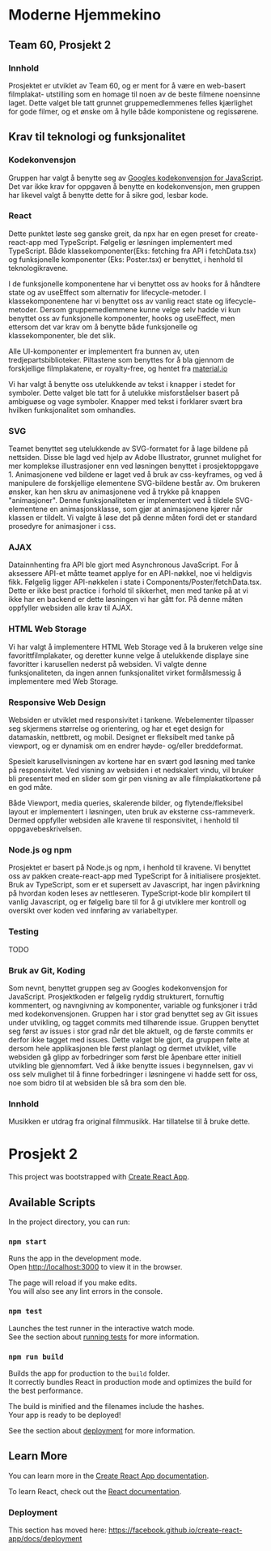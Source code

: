 # Moderne Hjemmekino

## Team 60, Prosjekt 2

### Innhold

Prosjektet er utviklet av Team 60, og er ment for å være en web-basert filmplakat-
utstilling som en homage til noen av de beste filmene noensinne laget. Dette valget ble
tatt grunnet gruppemedlemmenes felles kjærlighet for gode filmer,
og et ønske om å hylle både komponistene og regissørene.

## Krav til teknologi og funksjonalitet

### Kodekonvensjon

Gruppen har valgt å benytte seg av [Googles kodekonvensjon for JavaScript](https://google.github.io/styleguide/jsguide.html).
Det var ikke krav for oppgaven å benytte en kodekonvensjon, men gruppen har likevel valgt å benytte dette for å sikre
god, lesbar kode.

### React

Dette punktet løste seg ganske greit, da npx har en egen preset for create-react-app med TypeScript.
Følgelig er løsningen implementert med TypeScript. Både klassekomponenter(Eks: fetching fra API i fetchData.tsx)
og funksjonelle komponenter (Eks: Poster.tsx) er benyttet, i henhold til teknologikravene.

I de funksjonelle komponentene har vi benyttet oss av hooks for å håndtere state og av useEffect som alternativ for lifecycle-metoder.
I klassekomponentene har vi benyttet oss av vanlig react state og lifecycle-metoder. Dersom gruppemedlemmene kunne velge selv hadde
vi kun benyttet oss av funksjonelle komponenter, hooks og useEffect, men ettersom det var krav om å benytte både
funksjonelle og klassekomponenter, ble det slik.

Alle UI-komponenter er implementert fra bunnen av, uten tredjepartsbiblioteker.
Piltastene som benyttes for å bla gjennom de forskjellige filmplakatene, er royalty-free,
og hentet fra [material.io](https://material.io/resources/icons/?style=baseline)

Vi har valgt å benytte oss utelukkende av tekst i knapper i stedet for symboler.
Dette valget ble tatt for å utelukke misforståelser basert på ambiguøse og vage symboler.
Knapper med tekst i forklarer svært bra hvilken funksjonalitet som omhandles.

### SVG

Teamet benyttet seg utelukkende av SVG-formatet for å lage bildene på nettsiden.
Disse ble lagd ved hjelp av Adobe Illustrator, grunnet mulighet for mer komplekse illustrasjoner enn
ved løsningen benyttet i prosjektoppgave 1.
Animasjonene ved bildene er laget ved å bruk av css-keyframes, og ved å manipulere de forskjellige elementene SVG-bildene består av.
Om brukeren ønsker, kan hen skru av animasjonene ved å trykke på knappen "animasjoner".
Denne funksjonaliteten er implementert ved å tildele SVG-elementene en animasjonsklasse, som gjør at animasjonene
kjører når klassen er tildelt.
Vi valgte å løse det på denne måten fordi det er standard prosedyre for animasjoner i css.

### AJAX

Datainnhenting fra API ble gjort med Asynchronous JavaScript.
For å aksessere API-et måtte teamet applye for en API-nøkkel, noe vi heldigvis fikk.
Følgelig ligger API-nøkkelen i state i Components/Poster/fetchData.tsx.
Dette er ikke best practice i forhold til sikkerhet, men med tanke på at vi ikke har en backend er dette løsningen vi har gått for.
På denne måten oppfyller websiden alle krav til AJAX.

### HTML Web Storage

Vi har valgt å implementere HTML Web Storage ved å la brukeren velge sine favorittfilmplakater, og deretter kunne velge å utelukkende
displaye sine favoritter i karusellen nederst på websiden.
Vi valgte denne funksjonaliteten, da ingen annen funksjonalitet virket formålsmessig å implementere med Web Storage.

### Responsive Web Design

Websiden er utviklet med responsivitet i tankene.
Webelementer tilpasser seg skjermens størrelse og orientering, og har et eget design for datamaskin, nettbrett, og mobil.
Designet er fleksibelt med tanke på viewport, og er dynamisk om en endrer høyde- og/eller breddeformat.

Spesielt karusellvisningen av kortene har en svært god løsning med tanke på responsivitet. Ved visning av websiden i et nedskalert vindu,
vil bruker bli presentert med en slider som gir pen visning av alle filmplakatkortene på en god måte.

Både Viewport, media queries, skalerende bilder, og flytende/fleksibel layout er implementert i løsningen, uten bruk av eksterne css-rammeverk.
Dermed oppfyller websiden alle kravene til responsivitet, i henhold til oppgavebeskrivelsen.

### Node.js og npm

Prosjektet er basert på Node.js og npm, i henhold til kravene. Vi benyttet oss av pakken create-react-app med TypeScript for å
initialisere prosjektet. Bruk av TypeScript, som er et supersett av Javascript, har ingen påvirkning på hvordan koden
leses av nettleseren. TypeScript-kode blir kompilert til vanlig Javascript, og er følgelig bare til for å gi utviklere
mer kontroll og oversikt over koden ved innføring av variabeltyper.

### Testing

TODO

### Bruk av Git, Koding

Som nevnt, benyttet gruppen seg av Googles kodekonvensjon for JavaScript. Prosjektkoden er følgelig ryddig strukturert, fornuftig kommentert,
og navngivning av komponenter, variable og funksjoner i tråd med kodekonvensjonen.
Gruppen har i stor grad benyttet seg av Git issues under utvikling, og tagget commits med tilhørende issue. Gruppen benyttet seg først av issues i stor grad
når det ble aktuelt, og de første commits er derfor ikke tagget med issues.
Dette valget ble gjort, da gruppen følte at dersom hele applikasjonen ble først planlagt og dermet utviklet, ville websiden gå glipp av forbedringer
som først ble åpenbare etter initiell utvikling ble gjennomført. Ved å ikke benytte issues i begynnelsen, gav vi oss selv mulighet til å finne forbedringer
i løsningene vi hadde sett for oss, noe som bidro til at websiden ble så bra som den ble.

### Innhold

Musikken er utdrag fra original filmmusikk. Har tillatelse til å bruke dette.

# Prosjekt 2

This project was bootstrapped with [Create React App](https://github.com/facebook/create-react-app).

## Available Scripts

In the project directory, you can run:

### `npm start`

Runs the app in the development mode.<br />
Open [http://localhost:3000](http://localhost:3000) to view it in the browser.

The page will reload if you make edits.<br />
You will also see any lint errors in the console.

### `npm test`

Launches the test runner in the interactive watch mode.<br />
See the section about [running tests](https://facebook.github.io/create-react-app/docs/running-tests) for more information.

### `npm run build`

Builds the app for production to the `build` folder.<br />
It correctly bundles React in production mode and optimizes the build for the best performance.

The build is minified and the filenames include the hashes.<br />
Your app is ready to be deployed!

See the section about [deployment](https://facebook.github.io/create-react-app/docs/deployment) for more information.

## Learn More

You can learn more in the [Create React App documentation](https://facebook.github.io/create-react-app/docs/getting-started).

To learn React, check out the [React documentation](https://reactjs.org/).

### Deployment

This section has moved here: https://facebook.github.io/create-react-app/docs/deployment
